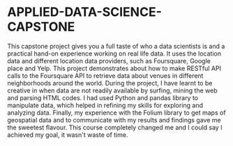 # APPLIED-DATA-SCIENCE-CAPSTONE


  This capstone project gives you a full taste of who a data scientists is and a practical hand-on experience working on real life data. It uses the location data and different location data providers, such as Foursquare, Google place and Yelp. This project demonstrates about how to make RESTful API calls to the Foursquare API to retrieve data about venues in different neighborhoods around the world. During the project, I have learnt to be creative in when data are not readily available by surfing, mining the web and parsing HTML codes. I had used Python and pandas library to manipulate data, which helped in refining my skills for exploring and analyzing data. Finally, my experience with the Folium library to get maps of geospatial data and to communicate with my results and findings gave me the sweetest flavour. This course completely changed me and I could say I achieved my goal, it wasn't waste of time. 


